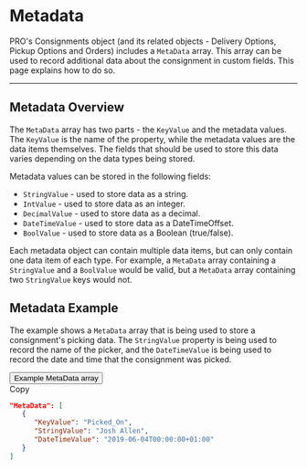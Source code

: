 # Metadata

PRO's Consignments object (and its related objects - Delivery Options, Pickup Options and Orders) includes a `MetaData` array. This array can be used to record additional data about the consignment in custom fields. This page explains how to do so.

---

## Metadata Overview

The `MetaData` array has two parts - the `KeyValue` and the metadata values. The `KeyValue` is the name of the property, while the metadata values are the data items themselves. The fields that should be used to store this data varies depending on the data types being stored. 

Metadata values can be stored in the following fields:

* `StringValue` - used to store data as a string.
* `IntValue` - used to store data as an integer.
* `DecimalValue` - used to store data as a decimal.
* `DateTimeValue` - used to store data as a DateTimeOffset.
* `BoolValue` - used to store data as a Boolean (true/false).

Each metadata object can contain multiple data items, but can only contain one data item of each type. For example, a `MetaData` array containing a `StringValue` and a `BoolValue` would be valid, but a `MetaData` array containing two `StringValue` keys would not.

## Metadata Example

The example shows a `MetaData` array that is being used to store a consignment's picking data. The `StringValue` property is being used to record the name of the picker, and the `DateTimeValue` is being used to record the date and time that the consignment was picked.

<div class="tab">
    <button class="staticTabButton">Example MetaData array</button>
    <div class="copybutton" onclick="CopyToClipboard(this, 'metadataExample')"><span class='glyphicon glyphicon-copy'></span><span class='copy'>Copy</span></div>
</div>

<div id="metadataExample" class="staticTabContent" onclick="CopyToClipboard(this, 'metadataExample')">

```json
"MetaData": [
   {
      "KeyValue": "Picked_On",
      "StringValue": "Josh Allen",
      "DateTimeValue": "2019-06-04T00:00:00+01:00"
   }
]
```

</div>

<script src="../../scripts/requesttabs.js"></script>
<script src="../../scripts/responsetabs.js"></script>
<script src="../../scripts/copy.js"></script>